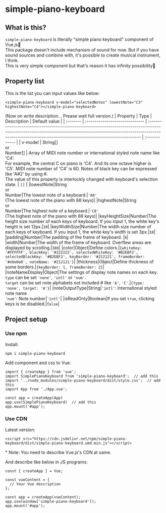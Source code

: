# simple-piano-keyboard

## What is this?

`simple-piano-keyboard` is literally "simple piano keyboard" component of Vue.js🤣<br/>This package doesn't include mechanism of sound for now. But if you have sound sources and combine with, it's possible to create musical instrument, I think.<br/>This is very simple component but that's reason it has infinity possibility🤩

## Property list

This is the list you can input values like below:

```
<simple-piano-keyboard v-model="selectedNotes" lowestNote="C3" highestNote="C4"></simple-piano-keyboard>
```

(Now on write description... Prease wait full version.)
| Property | Type | Description | Default value |
| :------- | :----------------------------- | :-------------------------------------------------------------------------------------------------------------------------------------------------------------------------------------------------------------------------------------- | :------------ |
| v-model | String[]<br/> or <br/>Number[] | Array of MIDI note number or international styled note name like 'C4'.<br/>For example, the central C on piano is 'C4'. And its one octave higher is 'C5'. MIDI note number of 'C4' is 60. Notes of black key can be expressed like 'A#2' by using #. <br/>The value of this property is interlockly changed with keyboard's selection state. | `[]` |
|lowestNote|String<br/> or <br/>Number|The lowest note of a keyboard.|`'A0'`<br/>(The lowest note of the piano with 88 keys)|
|highestNote|String<br/> or <br/>Number|The highest note of a keyboard.|`'C8'`<br/>(The highest note of the piano with 88 keys)|
|keyHeightSize|Number|The height size number of each keys of keyboard. If you input 1, the white key's height is set 12px.|`10`|
|keyWidthSize|Number|The width size number of each keys of keyboard. If you input 1, the white key's width is set 3px.|`10`|
|padding|Number|The padding of the frame of keyboard. |`8`|
|width|Number|The width of the frame of keyboard. Overflew areas are displayed by scrolling.|`380`|
|color|Object|Define colors.|`{whiteKey: '#FFFFFF', blackKey: '#222222', selectedWhiteKey: '#B2EBF2', selectedBlackKey: '#B2EBF2', keyBorder: '#212121', frameBorder: '#e0e0e0', noteName: '#212121'}`|
|thickness|Object|Define thickness of some borders.|`{keyBorder: 1, frameBorder: 2}`|
|noteNameDisplay|Object|The settings of display note names on each key. `type` can be set `'none'`, `'intl'` or `'num'`. <br/>`target` can be set note alphabets not included # like `'A'`, `'C'`.|`{type: 'none', target: 'A'}`|
|noteOutputType|String|`'intl'`: International styled note name<br/>`'num'`: Note number|`'intl'`|
|isReadOnly|Boolean|If you set `true`, clicking keys is be disabled.|`false`|

## Project setup

### Use npm

Install:

```
npm i simple-piano-keyboard
```

Add component and css to Vue:

```
import { createApp } from 'vue';
import SimplePianoKeyboard from 'simple-piano-keyboard';  // add this
import '../node_modules/simple-piano-keyboard/dist/style.css';  // add this
import App from './App.vue';

const app = createApp(App)
app.use(SimplePianoKeyboard)  // add this
app.mount('#app');
```

### Use CDN

Latest version:

```
<script src="https://cdn.jsdelivr.net/npm/simple-piano-keyboard/dist/simple-piano-keyboard.umd.min.js"></script>
```

\* Note: You need to describe Vue.js's CDN at same.

And describe like below in JS programs:

```
const { createApp } = Vue;

const vueContent = {
  // Your Vue description
};

const app = createApp(vueContent);
app.use(window['simple-piano-keyboard']);
app.mount('#app');
```
